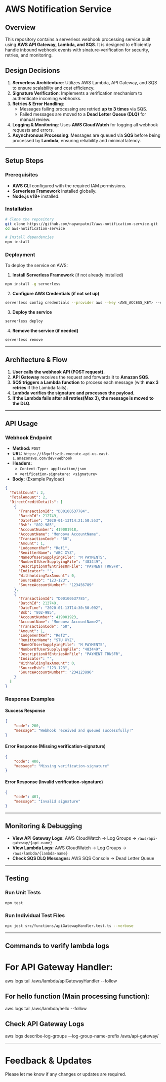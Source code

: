 # AWS Notification Service

## **Overview**
This repository contains a serverless webhook processing service built using **AWS API Gateway, Lambda, and SQS**. 
It is designed to efficiently handle inbound webhook events with sinature-verification for security, retries, and monitoring.


## **Design Decisions**

1. **Serverless Architecture**: Utilizes AWS Lambda, API Gateway, and SQS to ensure scalability and cost efficiency.
2. **Signature Verification**: Implements a verification mechanism to authenticate incoming webhooks.
3. **Retries & Error Handling**:
   - Messages failing processing are retried **up to 3 times** via SQS.
   - Failed messages are moved to a **Dead Letter Queue (DLQ)** for manual review.
4. **Logging & Monitoring**: Uses **AWS CloudWatch** for logging all webhook requests and errors.
5. **Asynchronous Processing**: Messages are queued via **SQS** before being processed by **Lambda**, ensuring reliability and minimal latency.

---


## **Setup Steps**

### **Prerequisites**
- **AWS CLI** configured with the required IAM permissions.
- **Serverless Framework** installed globally.
- **Node.js v18+** installed.

### **Installation**
```sh
# Clone the repository
git clone https://github.com/nayanpatni7/aws-notification-service.git
cd aws-notification-service

# Install dependencies
npm install
```

### **Deployment**
To deploy the service on AWS:

1. **Install Serverless Framework** (if not already installed)
```sh
npm install -g serverless
```

2. **Configure AWS Credentials (if not set up)**
```sh
serverless config credentials --provider aws --key <AWS_ACCESS_KEY> --secret <AWS_SECRET_KEY>
```

3. **Deploy the service**
```sh
serverless deploy
```

4. **Remove the service (if needed)**
```sh
serverless remove
```

---

## **Architecture & Flow**
1. **User calls the webhook API (POST request).**
2. **API Gateway** receives the request and forwards it to **Amazon SQS**.
3. **SQS triggers a Lambda function** to process each message (with **max 3 retries** if the Lambda fails).
4. **Lambda verifies the signature and processes the payload.**
5. **If the Lambda fails after all retries(Max 3), the message is moved to the DLQ.**

---

## **API Usage**

### **Webhook Endpoint**
- **Method:** `POST`
- **URL:** `https://f8quffszib.execute-api.us-east-1.amazonaws.com/dev/webhook`
- **Headers:**
  - `Content-Type: application/json`
  - `verification-signature: <signature>`
- **Body:** (Example Payload)
```json
{
  "TotalCount": 2,
  "TotalAmount": 2,
  "DirectCreditDetails": [
    {
      "TransactionId": "D00100537784",
      "BatchId": 212749,
      "DateTime": "2020-01-13T14:21:50.553",
      "Bsb": "802-985",
      "AccountNumber": 419001918,
      "AccountName": "Monoova AccountName",
      "TransactionCode": "50",
      "Amount": 1,
      "LodgementRef": "Ref1",
      "RemitterName": "ABC XYZ",
      "NameOfUserSupplyingFile": "M PAYMENTS",
      "NumberOfUserSupplyingFile": "483449",
      "DescriptionOfEntriesOnFile": "PAYMENT TRNSFR",
      "Indicator": "",
      "WithholdingTaxAmount": 0,
      "SourceBsb": "123-123",
      "SourceAccountNumber": "123456789"
    },
    {
      "TransactionId": "D00100537785",
      "BatchId": 212749,
      "DateTime": "2020-01-13T14:30:50.002",
      "Bsb": "802-985",
      "AccountNumber": 419001923,
      "AccountName": "Monoova AccountName2",
      "TransactionCode": "50",
      "Amount": 1,
      "LodgementRef": "Ref2",
      "RemitterName": "STU XYZ",
      "NameOfUserSupplyingFile": "M PAYMENTS",
      "NumberOfUserSupplyingFile": "483449",
      "DescriptionOfEntriesOnFile": "PAYMENT TRNSFR",
      "Indicator": "",
      "WithholdingTaxAmount": 0,
      "SourceBsb": "123-123",
      "SourceAccountNumber": "234123896"
    }
  ]
}
```

### **Response Examples**
#### **Success Response**
```json
{
    "code": 200,
    "message": "Webhook received and queued successfully!"
}
```

#### **Error Response (Missing verification-signature)**
```json
{
    "code": 400,
    "message": "Missing verification-signature"
}
```

#### **Error Response (Invalid verification-signature)**
```json
{
    "code": 401,
    "message": "Invalid signature"
}
```

---

## **Monitoring & Debugging**
- **View API Gateway Logs:** AWS CloudWatch → Log Groups → `/aws/api-gateway/{api-name}`
- **View Lambda Logs:** AWS CloudWatch → Log Groups → `/aws/lambda/{lambda-name}`
- **Check SQS DLQ Messages:** AWS SQS Console → Dead Letter Queue

---

## **Testing**
### **Run Unit Tests**
```sh
npm test
```
### **Run Individual Test Files**
```sh
npx jest src/functions/apiGatewayHandler.test.ts --verbose
```


---

## Commands to verify lambda logs

  # For API Gateway Handler:
  aws logs tail /aws/lambda/apiGatewayHandler --follow

  ## For hello function (Main processing function):
  aws logs tail /aws/lambda/hello --follow


  ## Check API Gateway Logs
  aws logs describe-log-groups --log-group-name-prefix /aws/api-gateway/


---

# Feedback & Updates
Please let me know if any changes or updates are required.

